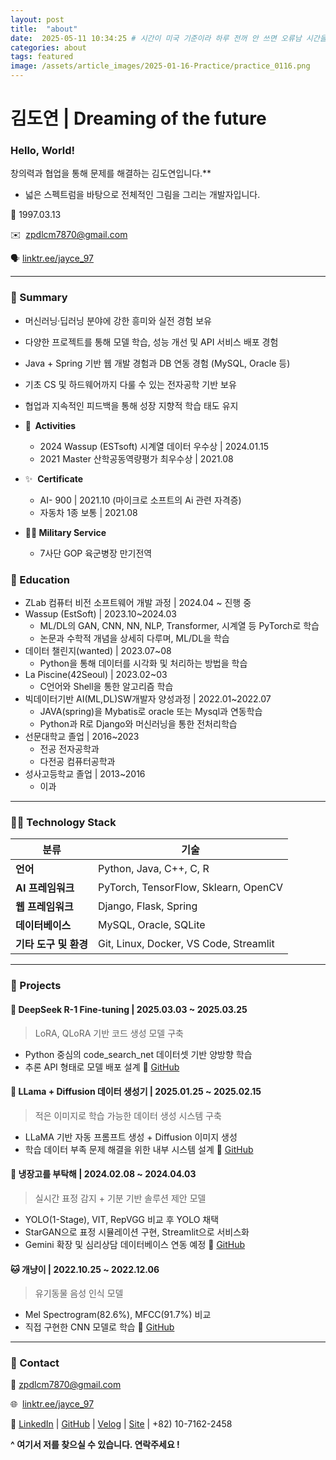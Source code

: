 ```yaml
---
layout: post
title:  "about"
date:  2025-05-11 10:34:25 # 시간이 미국 기준이라 하루 전꺼 안 쓰면 오류남 시간을 한국꺼로 맞추는 방법 찾아야함
categories: about
tags: featured
image: /assets/article_images/2025-01-16-Practice/practice_0116.png
---
```



# 김도연 **| Dreaming of the future**

### **Hello, World!**
창의력과 협업을 통해 문제를 해결하는 김도연입니다.**

- 넓은 스펙트럼을 바탕으로
전체적인 그림을 그리는 개발자입니다.

🎂 1997.03.13

✉️  [zpdlcm7870@gmail.com](mailto:zpdlcm7870@gmail.com)

🗣️ [linktr.ee/jayce_97](https://linktr.ee/jayce_97)

---

### **🔎 Summary**
- 머신러닝·딥러닝 분야에 강한 흥미와 실전 경험 보유
- 다양한 프로젝트를 통해 모델 학습, 성능 개선 및 API 서비스 배포 경험
- Java + Spring 기반 웹 개발 경험과 DB 연동 경험 (MySQL, Oracle 등)
- 기초 CS 및 하드웨어까지 다룰 수 있는 전자공학 기반 보유
- 협업과 지속적인 피드백을 통해 성장 지향적 학습 태도 유지

- **🧾  Activities**
    - 2024 Wassup (ESTsoft) 시계열 데이터 우수상 | 2024.01.15
    - 2021 Master 산학공동역량평가 최우수상 | 2021.08
- ✨  **Certificate**
    - AI- 900 | 2021.10 (마이크로 소프트의 Ai 관련 자격증)
    - 자동차 1종 보통 | 2021.08
- **🧑‍✈️ Military Service**
    - 7사단 GOP 육군병장 만기전역

### **🏫 Education**

- ZLab 컴퓨터 비전 소프트웨어 개발 과정 | 2024.04 ~ 진행 중
- Wassup (EstSoft) | 2023.10~2024.03
    - ML/DL의 GAN, CNN, NN, NLP, Transformer, 시계열 등 PyTorch로 학습
    - 논문과 수학적 개념을 상세히 다루며, ML/DL을 학습
- 데이터 챌린지(wanted) | 2023.07~08
    - Python을 통해 데이터를 시각화 및 처리하는 방법을 학습
- La Piscine(42Seoul) | 2023.02~03
    - C언어와 Shell을 통한 알고리즘 학습
- 빅데이터기반 AI(ML,DL)SW개발자 양성과정 | 2022.01~2022.07
    - JAVA(spring)을 Mybatis로 oracle 또는 Mysql과 연동학습
    - Python과 R로 Django와 머신러닝을 통한 전처리학습
- 선문대학교 졸업 | 2016~2023
    - 전공 전자공학과
    - 다전공 컴퓨터공학과
- 성사고등학교 졸업 | 2013~2016
    - 이과

---

### **👨‍💻 Technology Stack**

| 분류 | 기술 |
| --- | --- |
| **언어** | Python, Java, C++, C, R |
| **AI 프레임워크** | PyTorch, TensorFlow, Sklearn, OpenCV |
| **웹 프레임워크** | Django, Flask, Spring |
| **데이터베이스** | MySQL, Oracle, SQLite |
| **기타 도구 및 환경** | Git, Linux, Docker, VS Code, Streamlit |

---

### 🧠 Projects

#### 🔧 DeepSeek R-1 Fine-tuning | 2025.03.03 ~ 2025.03.25

> LoRA, QLoRA 기반 코드 생성 모델 구축
> 
- Python 중심의 code_search_net 데이터셋 기반 양방향 학습
- 추론 API 형태로 모델 배포 설계
🔗 [GitHub](https://github.com/electronicguy97/Fine_tuning_using_Lora)

#### 🦙 LLama + Diffusion 데이터 생성기 | 2025.01.25 ~ 2025.02.15

> 적은 이미지로 학습 가능한 데이터 생성 시스템 구축
> 
- LLaMA 기반 자동 프롬프트 생성 + Diffusion 이미지 생성
- 학습 데이터 부족 문제 해결을 위한 내부 시스템 설계
🔗 [GitHub](https://github.com/electronicguy97/Fine_tuning_loar_LLama3.2)

#### 🧊 냉장고를 부탁해 | 2024.02.08 ~ 2024.04.03

> 실시간 표정 감지 + 기분 기반 솔루션 제안 모델
> 
- YOLO(1-Stage), VIT, RepVGG 비교 후 YOLO 채택
- StarGAN으로 표정 시뮬레이션 구현, Streamlit으로 서비스화
- Gemini 확장 및 심리상담 데이터베이스 연동 예정
🔗 [GitHub](https://github.com/JamieSKinard/est_wassup_03)

#### 🐱 개냥이 | 2022.10.25 ~ 2022.12.06

> 유기동물 음성 인식 모델
> 
- Mel Spectrogram(82.6%), MFCC(91.7%) 비교
- 직접 구현한 CNN 모델로 학습
🔗 [GitHub](https://github.com/electronicguy97/AI)

---

### **🖤 Contact**

📨  [zpdlcm7870@gmail.com](mailto:zpdlcm7870@gmail.com)

🌐  [linktr.ee/jayce_97](https://linktr.ee/jayce_97)

👔  [LinkedIn](https://www.linkedin.com/in/doyeon-kim-b28333283/) | [GitHub](https://github.com/electronicguy97) | [Velog](https://velog.io/@jayce_97) | [Site](https://doyeon.netlify.app) | +82) 10-7162-2458

**^  여기서 저를 찾으실 수 있습니다. 연락주세요 !**